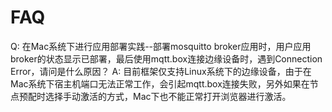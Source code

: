 # FAQ
Q: 在Mac系统下进行应用部署实践--部署mosquitto broker应用时，用户应用broker的状态显示已部署，最后使用mqtt.box连接边缘设备时，遇到Connection Error，请问是什么原因？
A: 目前框架仅支持Linux系统下的边缘设备，由于在Mac系统下宿主机端口无法正常工作，会引起mqtt.box连接失败，另外如果在节点预配时选择手动激活的方式，Mac下也不能正常打开浏览器进行激活。
